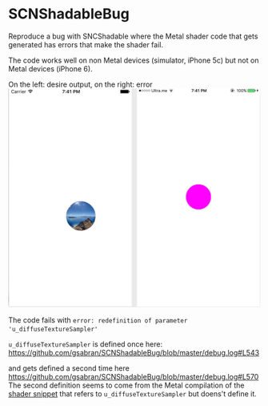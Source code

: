# SCNShadableBug

Reproduce a bug with SNCShadable where the Metal shader code that gets generated has errors that make the shader fail.

The code works well on non Metal devices (simulator, iPhone 5c) but not on Metal devices (iPhone 6).

On the left: desire output, on the right: error
![Alt text](/error.jpg?raw=true)

The code fails with `error: redefinition of parameter 'u_diffuseTextureSampler'`

`u_diffuseTextureSampler` is defined once here: https://github.com/gsabran/SCNShadableBug/blob/master/debug.log#L543

and gets defined a second time here https://github.com/gsabran/SCNShadableBug/blob/master/debug.log#L570
The second definition seems to come from the Metal compilation of the [shader snippet](https://github.com/gsabran/SCNShadableBug/blob/master/SCNShadableBug/SceneController.swift#L29) that refers to `u_diffuseTextureSampler` but doens't define it.
